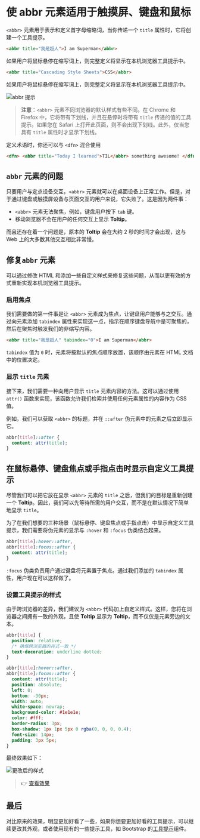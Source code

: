 # 使 abbr 元素适用于触摸屏、键盘和鼠标

`<abbr>` 元素用于表示和定义首字母缩略词，当你传递一个 `title` 属性时，它将创建一个工具提示。

```html
<abbr title="我是超人">I am Superman</abbr>
```

如果用户将鼠标悬停在缩写词上，则完整定义将显示在本机浏览器工具提示中。

```html
<abbr title="Cascading Style Sheets">CSS</abbr>
```

如果用户将鼠标悬停在缩写词上，则完整定义将显示在本机浏览器工具提示中。

![abbr 提示](https://upload-images.jianshu.io/upload_images/18281896-425c0d50a7114037.png?imageMogr2/auto-orient/strip%7CimageView2/2/w/1240)

> **注意**：`<abbr>` 元素不同浏览器的默认样式有些不同。在 Chrome 和 Firefox 中，它将带有下划线，并且在悬停时将带有 `title` 传递的值的工具提示。如果您在 Safari 上打开此页面，则不会出现下划线。此外，仅当您具有 `title` 属性时才显示下划线。

定义术语时，你还可以与 `<dfn>` 混合使用

```html
<dfn> <abbr title="Today I learned">TIL</abbr> something awesome! </dfn>
```

## `abbr` 元素的问题

只要用户与定点设备交互，`<abbr>` 元素就可以在桌面设备上正常工作。但是，对于通过键盘或触摸屏设备与页面交互的用户来说，它失败了。这是因为两件事：

- `<abbr>` 元素无法聚焦，例如，键盘用户按下 `tab` 键。
- 移动浏览器不会在用户的任何交互上显示 **Toltip**。

而且还存在着一个问题是，原本的 **Toltip** 会在大约 2 秒的时间才会出现，这与 Web 上的大多数其他交互相比非常慢。

## 修复`abbr` 元素

可以通过修改 HTML 和添加一些自定义样式来修复这些问题，从而以更有效的方式重新实现本机浏览器工具提示。

### 启用焦点

我们需要做的第一件事是让 `<abbr>` 元素成为焦点，让键盘用户能够与之交互。通过向元素添加 `tabindex` 属性来实现这一点，指示在顺序键盘导航中是可聚焦的，然后在聚焦时触发我们的非缩写内容。

```html
<abbr title="我是超人" tabindex="0">I am Superman</abbr>
```

`tabindex` 值为 `0` 时，元素将按默认的焦点顺序放置，该顺序由元素在 HTML 文档中的位置决定。

### 显示 `title` 元素

接下来，我们需要一种向用户显示 `title` 元素内容的方法。这可以通过使用 `attr()` 函数来实现，该函数允许我们检索并使用任何元素属性的内容作为 CSS 值。

例如，我们可以获取 `<abbr>` 的标题，并在 `::after` 伪元素中的元素之后立即显示它。

```css
abbr[title]::after {
  content: attr(title);
}
```

## 在鼠标悬停、键盘焦点或手指点击时显示自定义工具提示

尽管我们可以把它放在显示 `<abbr>` 元素的 `title` 之后，但我们的目标是重新创建一个 **Toltip**。因此，我们可以先等待所需的用户交互，而不是在默认情况下简单地显示 `title`。

为了在我们想要的三种场景（鼠标悬停、键盘焦点或手指点击）中显示自定义工具提示，我们需要将伪元素的显示与 `:hover` 和 `:focus` 伪类结合起来。

```css
abbr[title]:hover::after,
abbr[title]:focus::after {
  content: attr(title);
}
```

`:focus` 伪类负责用户通过键盘将元素置于焦点。通过我们添加的 `tabindex` 属性，用户现在可以这样做了。

### 设置工具提示的样式

由于跨浏览器的差异，我们建议为 `<abbr>` 代码加上自定义样式。这样，您将在浏览器之间拥有一致的外观，且使 **Toltip** 显示为 **Toltip**，而不仅仅是元素旁边的文本。

```css
abbr[title] {
  position: relative;
  /* 确保跨浏览器的样式一致 */
  text-decoration: underline dotted;
}

abbr[title]:hover::after,
abbr[title]:focus::after {
  content: attr(title);
  position: absolute;
  left: 0;
  bottom: -30px;
  width: auto;
  white-space: nowrap;
  background-color: #1e1e1e;
  color: #fff;
  border-radius: 3px;
  box-shadow: 1px 1px 5px 0 rgba(0, 0, 0, 0.4);
  font-size: 14px;
  padding: 3px 5px;
}
```

最终效果如下：

![更改后的样式](https://upload-images.jianshu.io/upload_images/18281896-a80548e76d99737f.png?imageMogr2/auto-orient/strip%7CimageView2/2/w/1240)

> 👉 [查看效果](https://codepen.io/lio-zero/pen/BaRjpK)

## 最后

对比原来的效果，明显更加好看了一些，如果你想要更加好看的工具提示，可以继续更改其外观，或者使用现有的一些提示工具，如 Bootstrap 的[工具提示](https://getbootstrap.com/docs/4.5/components/tooltips/)组件。
